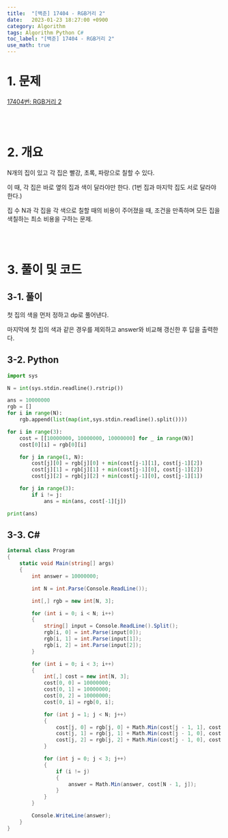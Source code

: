 ```yaml
---
title:  "[백준] 17404 - RGB거리 2"
date:   2023-01-23 18:27:00 +0900
category: Algorithm
tags: Algorithm Python C#
toc_label: "[백준] 17404 - RGB거리 2"
use_math: true
---
```


# 1. 문제
[17404번: RGB거리 2](https://www.acmicpc.net/problem/17404)

<br/>
<br/>

# 2. 개요
N개의 집이 있고 각 집은 빨강, 초록, 파랑으로 칠할 수 있다.

이 때, 각 집은 바로 옆의 집과 색이 달라야만 한다. (1번 집과 마지막 집도 서로 달라야 한다.)

집 수 N과 각 집을 각 색으로 칠할 때의 비용이 주어졌을 때, 조건을 만족하며 모든 집을 색칠하는 최소 비용을 구하는 문제.

<br/>
<br/>

# 3. 풀이 및 코드
## 3-1. 풀이
첫 집의 색을 먼저 정하고 dp로 풀어낸다.

마지막에 첫 집의 색과 같은 경우를 제외하고 answer와 비교해 갱신한 후 답을 출력한다.

## 3-2. Python

```python
import sys

N = int(sys.stdin.readline().rstrip())

ans = 10000000
rgb = []
for i in range(N):
    rgb.append(list(map(int,sys.stdin.readline().split())))

for i in range(3):
    cost = [[10000000, 10000000, 10000000] for _ in range(N)]
    cost[0][i] = rgb[0][i]

    for j in range(1, N):
        cost[j][0] = rgb[j][0] + min(cost[j-1][1], cost[j-1][2])
        cost[j][1] = rgb[j][1] + min(cost[j-1][0], cost[j-1][2])
        cost[j][2] = rgb[j][2] + min(cost[j-1][0], cost[j-1][1])

    for j in range(3):
        if i != j:
            ans = min(ans, cost[-1][j])

print(ans)
```

## 3-3. C#

```csharp
internal class Program
{
    static void Main(string[] args)
    {
        int answer = 10000000;

        int N = int.Parse(Console.ReadLine());

        int[,] rgb = new int[N, 3];

        for (int i = 0; i < N; i++)
        {
            string[] input = Console.ReadLine().Split();
            rgb[i, 0] = int.Parse(input[0]);
            rgb[i, 1] = int.Parse(input[1]);
            rgb[i, 2] = int.Parse(input[2]);
        }

        for (int i = 0; i < 3; i++)
        {
            int[,] cost = new int[N, 3];
            cost[0, 0] = 10000000;
            cost[0, 1] = 10000000;
            cost[0, 2] = 10000000;
            cost[0, i] = rgb[0, i];

            for (int j = 1; j < N; j++)
            {
                cost[j, 0] = rgb[j, 0] + Math.Min(cost[j - 1, 1], cost[j - 1, 2]);
                cost[j, 1] = rgb[j, 1] + Math.Min(cost[j - 1, 0], cost[j - 1, 2]);
                cost[j, 2] = rgb[j, 2] + Math.Min(cost[j - 1, 0], cost[j - 1, 1]);
            }

            for (int j = 0; j < 3; j++)
            {
                if (i != j)
                {
                    answer = Math.Min(answer, cost[N - 1, j]);
                }
            }
        }

        Console.WriteLine(answer);
    }
}
```